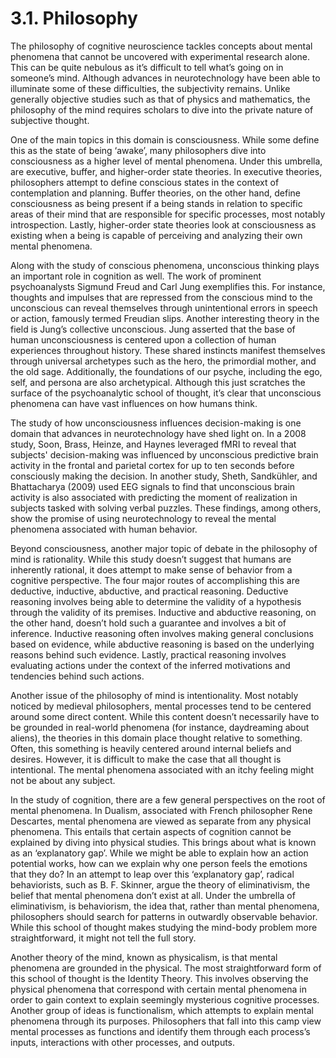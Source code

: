 # 3.1. Philosophy
The philosophy of cognitive neuroscience tackles concepts about mental phenomena that cannot be uncovered with experimental research alone. This can be quite nebulous as it’s difficult to tell what’s going on in someone’s mind. Although advances in neurotechnology have been able to illuminate some of these difficulties, the subjectivity remains. Unlike generally objective studies such as that of physics and mathematics, the philosophy of the mind requires scholars to dive into the private nature of subjective thought.

One of the main topics in this domain is consciousness. While some define this as the state of being ‘awake’, many philosophers dive into consciousness as a higher level of mental phenomena. Under this umbrella, are executive, buffer, and higher-order state theories. In executive theories, philosophers attempt to define conscious states in the context of contemplation and planning. Buffer theories, on the other hand, define consciousness as being present if a being stands in relation to specific areas of their mind that are responsible for specific processes, most notably introspection. Lastly, higher-order state theories look at consciousness as existing when a being is capable of perceiving and analyzing their own mental phenomena. 

Along with the study of conscious phenomena, unconscious thinking plays an important role in cognition as well. The work of prominent psychoanalysts Sigmund Freud and Carl Jung exemplifies this. For instance, thoughts and impulses that are repressed from the conscious mind to the unconscious can reveal themselves through unintentional errors in speech or action, famously termed Freudian slips. Another interesting theory in the field is Jung’s collective unconscious. Jung asserted that the base of human unconsciousness is centered upon a collection of human experiences throughout history. These shared instincts manifest themselves through universal archetypes such as the hero, the primordial mother, and the old sage. Additionally, the foundations of our psyche, including the ego, self, and persona are also archetypical. Although this just scratches the surface of the psychoanalytic school of thought, it’s clear that unconscious phenomena can have vast influences on how humans think.

The study of how unconsciousness influences decision-making is one domain that advances in neurotechnology have shed light on. In a 2008 study, Soon, Brass, Heinze, and Haynes leveraged fMRI to reveal that subjects' decision-making was influenced by unconscious predictive brain activity in the frontal and parietal cortex for up to ten seconds before consciously making the decision. In another study, Sheth, Sandkühler, and Bhattacharya (2009) used EEG signals to find that unconscious brain activity is also associated with predicting the moment of realization in subjects tasked with solving verbal puzzles. These findings, among others, show the promise of using neurotechnology to reveal the mental phenomena associated with human behavior.

Beyond consciousness, another major topic of debate in the philosophy of mind is rationality. While this study doesn’t suggest that humans are inherently rational, it does attempt to make sense of behavior from a cognitive perspective. The four major routes of accomplishing this are deductive, inductive, abductive, and practical reasoning. Deductive reasoning involves being able to determine the validity of a hypothesis through the validity of its premises. Inductive and abductive reasoning, on the other hand, doesn’t hold such a guarantee and involves a bit of inference. Inductive reasoning often involves making general conclusions based on evidence, while abductive reasoning is based on the underlying reasons behind such evidence. Lastly, practical reasoning involves evaluating actions under the context of the inferred motivations and tendencies behind such actions. 

Another issue of the philosophy of mind is intentionality. Most notably noticed by medieval philosophers, mental processes tend to be centered around some direct content. While this content doesn’t necessarily have to be grounded in real-world phenomena (for instance, daydreaming about aliens), the theories in this domain place thought relative to something. Often, this something is heavily centered around internal beliefs and desires. However, it is difficult to make the case that all thought is intentional. The mental phenomena associated with an itchy feeling might not be about any subject.

In the study of cognition, there are a few general perspectives on the root of mental phenomena. In Dualism, associated with French philosopher Rene Descartes, mental phenomena are viewed as separate from any physical phenomena. This entails that certain aspects of cognition cannot be explained by diving into physical studies. This brings about what is known as an ‘explanatory gap’. While we might be able to explain how an action potential works, how can we explain why one person feels the emotions that they do? In an attempt to leap over this ‘explanatory gap’, radical behaviorists, such as B. F. Skinner, argue the theory of eliminativism, the belief that mental phenomena don’t exist at all. Under the umbrella of eliminativism, is behaviorism, the idea that, rather than mental phenomena, philosophers should search for patterns in outwardly observable behavior. While this school of thought makes studying the mind-body problem more straightforward, it might not tell the full story.

Another theory of the mind, known as physicalism, is that mental phenomena are grounded in the physical. The most straightforward form of this school of thought is the Identity Theory. This involves observing the physical phenomena that correspond with certain mental phenomena in order to gain context to explain seemingly mysterious cognitive processes. Another group of ideas is functionalism, which attempts to explain mental phenomena through its purposes. Philosophers that fall into this camp view mental processes as functions and identify them through each process’s inputs, interactions with other processes, and outputs.

